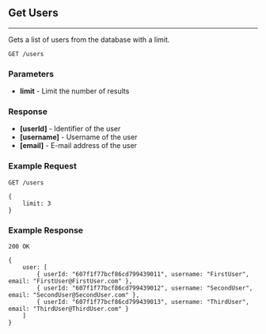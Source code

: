 ## Get Users
---
Gets a list of users from the database with a limit.

`GET /users`

### Parameters
- **limit** - Limit the number of results

### Response
- **[userId]** - Identifier of the user
- **[username]** - Username of the user
- **[email]** - E-mail address of the user

### Example Request
`GET /users`

```
{
	limit: 3
}
```

### Example Response
`200 OK`

```
{
	user: [
		{ userId: "607f1f77bcf86cd799439011", username: "FirstUser", email: "FirstUser@FirstUser.com" },
		{ userId: "607f1f77bcf86cd799439012", username: "SecondUser", email: "SecondUser@SecondUser.com" },
		{ userId: "607f1f77bcf86cd799439013", username: "ThirdUser", email: "ThirdUser@ThirdUser.com" }
	]
}
```


